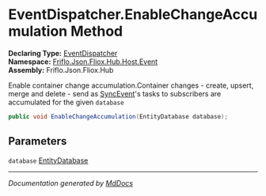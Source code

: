 ﻿<!--  
  <auto-generated>   
    The contents of this file were generated by a tool.  
    Changes to this file may be list if the file is regenerated  
  </auto-generated>   
-->

# EventDispatcher.EnableChangeAccumulation Method

**Declaring Type:** [EventDispatcher](../index.md)  
**Namespace:** [Friflo.Json.Fliox.Hub.Host.Event](../../index.md)  
**Assembly:** Friflo.Json.Fliox.Hub

Enable container change accumulation.Container changes \- create, upsert, merge and delete \- send as [SyncEvent](../../../../Protocol/SyncEvent/index.md)'s tasks to subscribers are accumulated for the given `database`

```csharp
public void EnableChangeAccumulation(EntityDatabase database);
```

## Parameters

`database`  [EntityDatabase](../../../EntityDatabase/index.md)

___

*Documentation generated by [MdDocs](https://github.com/ap0llo/mddocs)*
